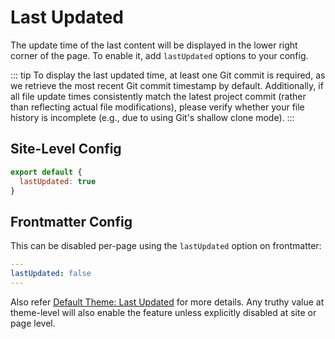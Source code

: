# Last Updated

The update time of the last content will be displayed in the lower right corner of the page. To enable it, add `lastUpdated` options to your config.

::: tip
To display the last updated time, at least one Git commit is required, as we retrieve the most recent Git commit timestamp by default. Additionally, if all file update times consistently match the latest project commit (rather than reflecting actual file modifications), please verify whether your file history is incomplete (e.g., due to using Git's shallow clone mode).
:::

## Site-Level Config

```js
export default {
  lastUpdated: true
}
```

## Frontmatter Config

This can be disabled per-page using the `lastUpdated` option on frontmatter:

```yaml
---
lastUpdated: false
---
```

Also refer [Default Theme: Last Updated](./default-theme-config#lastupdated) for more details. Any truthy value at theme-level will also enable the feature unless explicitly disabled at site or page level.
